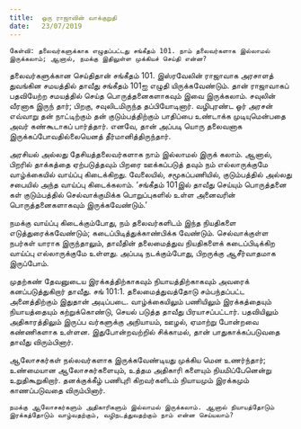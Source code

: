 ```yaml
---
title:  ஒரு ராஜாவின் வாக்குறுதி
date:   23/07/2019
---
```


`கேள்வி: தலைவர்களுக்காக எழுதப்பட்டது சங்கீதம் 101. நாம் தலைவர்களாக இல்லாமல் இருக்கலாம்; ஆனால், நமக்கு இதிலுள்ள முக்கியச் செய்தி என்ன?`

தலைவர்களுக்கான செய்திதான் சங்கீதம் 101. இஸ்ரவேலின் ராஜாவாக அரசாளத் துவங்கின சமயத்தில் தாவீது சங்கீதம் 101ஐ எழுதி யிருக்கவேண்டும். தான் ராஜாவாகப் பதவியேற்ற சமயத்தில் செய்த பொருத்தனைகளாகவும் இவை இருக்கலாம். சவுலின் வீரனாக இருந் தார்; பிறகு, சவுலிடமிருந்த தப்பியோடினார். வழிபுரண்ட ஓர் அரசன் எவ்வாறு தன் நாட்டிற்கும் தன் குடும்பத்திற்கும் பாதிப்பை உண்டாக்க முடியுமென்பதை அவர் கண்கூடாகப் பார்த்தார். எனவே, தான் அப்படி யொரு தலைவனாக இருக்கப்போவதில்லையெனத் தீர்மானித்திருந்தார்.

அரசியல் அல்லது தேசியத்தலைவர்களாக நாம் இல்லாமல் இருக் கலாம். ஆனால், பிறரில் தாக்கத்தை ஏற்படுத்தவும் பிறரை ஊக்கப்படுத் தவும் நம் எல்லாருக்குமே வாழ்க்கையில் வாய்ப்பு கிடைக்கிறது. வேலையில், சமூகப்பணியில், குடும்பத்தில் அல்லது சபையில் அந்த வாய்ப்பு கிடைக்கலாம். ‘சங்கீதம் 101இல் தாவீது செய்யும் பொருத்தனை கள் குடும்பத்தில் செல்வாக்குமிக்க பொறுப்புகளில் உள்ள அனைவரின் பொருத்தனைகளாகவும் இருக்கவேண்டும்.’

நமக்கு வாய்ப்பு கிடைக்கும்போது, நம் தலைவர்களிடம் இந்த நியதிகளை எடுத்துரைக்கவேண்டும்; கடைப்பிடித்துக்காண்பிக்க வேண்டும். செல்வாக்குள்ள நபர்கள் யாராக இருந்தாலும், தாவீதின் தலைமைத்துவ நியதிகளைக் கடைப்பிடிக்கிற வாய்ப்பு எல்லாருக்குமே உள்ளது. அப்படி நடக்கும்போது, பிறருக்கு ஆசீர்வாதமாக இருப்போம். 

முதற்கண் தேவனுடைய இரக்கத்திற்காகவும் நியாயத்திற்காகவும் அவரைக் கனப்படுத்துகிறார் தாவீது. சங் 101:1. தலைமைத்துவத்தோடு சம்பந்தப்பட்ட அனைத்திற்கும் இதுதான் அடிப்படை. வாழ்க்கையிலும் பணியிலும் இரக்கத்தையும் நியாயத்தையும் கற்றுக்கொண்டு, செயல் படுத்த தாவீது பிரயாசப்பட்டார். பதவியிலும் அதிகாரத்திலும் இருப்ப வர்களுக்கு அநியாயம், ஊழல், ஏமாற்று போன்றவை கண்ணிகளாக உள்ளன. இதுபோன்றவற்றில் சிக்காமல், தான் பாதுகாக்கப்படுவதை தாவீது விரும்பினார்.

ஆலோசகர்கள் நல்லவர்களாக இருக்கவேண்டியது முக்கிய மென உணர்ந்தார்; உண்மையான ஆலோசகர்களையும், உத்தம அதிகாரி களையும் நியமிப்பேனென்று உறுதிகூறுகிறார். தனக்குக்கீழ் பணிபுரி கிறவர்களிடம் நியாயமும் இரக்கமும் காணப்படுவதை விரும்பினார்.

`நமக்கு ஆலோசகர்களும் அதிகாரிகளும் இல்லாமல் இருக்கலாம். ஆனால் நியாயத்தோடும் இரக்கத்தோடும் வாழ்வதற்கும், வழிநடத்துவதற்கும் நாம் என்ன செய்யலாம்?`